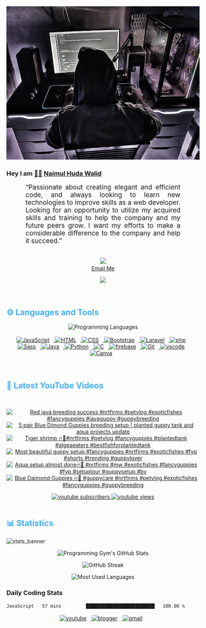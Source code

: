 <!-- ![github_cover_banner](https://www.digitalsolutionservices.com/img/services/web%20development.gif)-->

<div align="center" style="display:block;">
    <img height="400px" width="100%" alt="github cover banner" src="https://raw.githubusercontent.com/NaimulHudaWalid/NaimulHudaWalid/main/272276268_3114779035434264_920860974401480824_n.jpg"/> 
</div>

### Hey I am [👨🏻‍][facebook] [Naimul Huda Walid][youtube]



<p align:"center" style="text-align: justify; margin: 0 50px; font-size: 17px;" >
   “Passionate about creating elegant and efficient code, and always looking to learn new technologies to improve skills as a web developer. Looking for an opportunity to utilize my acquired skills and training to help the company and my future peers grow. I want my efforts to make a considerable difference to the company and help it succeed.”
<br>
<br>
<div align="center">

![](https://visitor-badge.glitch.me/badge?page_id=NaimulHudaWalid)
    <br />
[Email Me](mailto:dev.naimulhuda@gmail.com)
</div>
</p>
<!-- Typing SVG by DenverCoder1 - https://github.com/DenverCoder1/readme-typing-svg -->
<p align="center">
<!--   <a href="https://github.com/DenverCoder1/readme-typing-svg"> -->
    <img src="https://readme-typing-svg.herokuapp.com?color=E22FE4&width=380&height=45&lines=Open-Source+Enthusiast;Learning+In+Public;Empowering+Others;Nice+To+Meet+You+...&center=true"></a>

</p>
<br>
<!-- Languages and Tools -->

<h2 style="color: #44AEFB">⚙️ Languages and Tools</h2>
<div align="center" style="display:block;">
    <img width="100px" alt="Programming Languages" src="https://user-images.githubusercontent.com/78341798/194531121-47b0119a-ce00-439d-b586-125f86acb098.png"/> 
</div>
<br>   
<!-- Icons Resources -->
<!-- https://devicon.dev/ -->
<!-- https://cdn.jsdelivr.net/npm/simple-icons@v3/icons/ -->
<div align="center">
  <a href="https://developer.mozilla.org/en-US/docs/Web/JavaScript" target="_blank" rel="noreferrer">
      <img  alt="JavaScript" height="50px" style="padding-right:10px;" src="https://cdn.jsdelivr.net/gh/devicons/devicon/icons/javascript/javascript-plain.svg"/>
  </a>
  
 
  <a href="https://developer.mozilla.org/en-US/docs/Web/HTML" target="_blank" rel="noreferrer">
      <img  alt="HTML" height="50px" style="padding-right:10px;" src="https://cdn.jsdelivr.net/gh/devicons/devicon/icons/html5/html5-original.svg"/>
  </a>
  <a href="https://developer.mozilla.org/en-US/docs/Web/CSS" target="_blank" rel="noreferrer">
      <img  alt="CSS" height="50px" style="padding-right:10px;" src="https://cdn.jsdelivr.net/gh/devicons/devicon/icons/css3/css3-original.svg"/>
  </a>
  <a href="https://getbootstrap.com/" target="_blank" rel="noreferrer">
      <img  alt="Bootstrap" height="50px" style="padding-right:10px;" src="https://cdn.jsdelivr.net/gh/devicons/devicon/icons/bootstrap/bootstrap-original.svg"/>
  </a> 
  <a href="https://laravel.com/" target="_blank" rel="noreferrer">
      <img  alt="Laravel" height="50px" style="padding-right:10px;" src="https://cdn.jsdelivr.net/gh/devicons/devicon/icons/laravel/laravel-plain.svg"/>
  </a>
  <a href="https://www.php.net/" target="_blank" rel="noreferrer">
      <img  alt="php" height="50px" style="padding-right:10px;" src="https://cdn.jsdelivr.net/gh/devicons/devicon/icons/php/php-original.svg"/>
  </a>
  <a href="https://sass-lang.com/" target="_blank" rel="noreferrer">
      <img  alt="Sass" height="50px" style="padding-right:10px;" src="https://cdn.jsdelivr.net/gh/devicons/devicon/icons/sass/sass-original.svg"/>
  </a>
  <a href="https://www.java.com/en/" target="_blank" rel="noreferrer">
      <img  alt="Java" height="50px" style="padding-right:10px;" src="https://cdn.jsdelivr.net/gh/devicons/devicon/icons/java/java-original.svg"/>
  </a>    
  <a href="https://www.python.org/" target="_blank" rel="noreferrer">
      <img  alt="Python" height="50px" style="padding-right:10px;" src="https://cdn.jsdelivr.net/gh/devicons/devicon/icons/python/python-original.svg"/>
  </a>
  <a href="https://www.cprogramming.com/" target="_blank" rel="noreferrer">
      <img  alt="C" height="50px" style="padding-right:10px;" src="https://cdn.jsdelivr.net/gh/devicons/devicon/icons/c/c-original.svg"/>
  </a>
  
  <a href="https://firebase.google.com/" target="_blank" rel="noreferrer">
      <img  alt="firebase" height="50px" style="padding-right:10px;" src="https://cdn.jsdelivr.net/gh/devicons/devicon/icons/firebase/firebase-plain.svg"/>
  </a>
 
  <a href="https://git-scm.com/" target="_blank" rel="noreferrer">
      <img  alt="Git" height="50px" style="padding-right:10px;" src="https://cdn.jsdelivr.net/gh/devicons/devicon/icons/git/git-original.svg"/>
  </a>
  
  <a href="https://code.visualstudio.com/" target="_blank" rel="noreferrer">
      <img  alt="vscode" height="50px" style="padding-right:10px;"src="https://cdn.jsdelivr.net/gh/devicons/devicon/icons/vscode/vscode-original.svg"/>
  </a>
  <a href="https://www.canva.com/" target="_blank" rel="noreferrer">
      <img  alt="Canva" height="50px" style="padding-right:10px;" src="https://cdn.jsdelivr.net/gh/devicons/devicon/icons/canva/canva-original.svg"/> 
  </a>
</div>
<br>
<br>

<!-- Latest YouTube Videos -->

<h2 style="color: #44AEFB">🎦 Latest YouTube Videos</h2>
<br />

<!-- Resource/Reference: https://github.com/DenverCoder1/github-readme-youtube-cards -->
<div class="youtube videos cards" align="center">

<!-- BEGIN YOUTUBE-CARDS -->
[![Red java breeding success #nrtfirms #petvlog #exoticfishes #fancyguppies #javaguppy #guppybreeding](https://ytcards.demolab.com/?id=5drboeAoRmU&title=Red+java+breeding+success+%23nrtfirms+%23petvlog+%23exoticfishes+%23fancyguppies+%23javaguppy+%23guppybreeding&lang=en&timestamp=1708155938&background_color=%230d1117&title_color=%23ffffff&stats_color=%23dedede&max_title_lines=1&width=250&border_radius=5 "Red java breeding success #nrtfirms #petvlog #exoticfishes #fancyguppies #javaguppy #guppybreeding")](https://www.youtube.com/watch?v=5drboeAoRmU)
[![5 pair Blue Dimond Guppies breeding setup | planted guppy tank and aqua projects update](https://ytcards.demolab.com/?id=GxjT4_vgK4c&title=5+pair+Blue+Dimond+Guppies+breeding+setup+%7C+planted+guppy+tank+and+aqua+projects+update&lang=en&timestamp=1708106797&background_color=%230d1117&title_color=%23ffffff&stats_color=%23dedede&max_title_lines=1&width=250&border_radius=5 "5 pair Blue Dimond Guppies breeding setup | planted guppy tank and aqua projects update")](https://www.youtube.com/watch?v=GxjT4_vgK4c)
[![Tiger shrimp 🔥🖤#nrtfirms #petvlog #fancyguppies #plantedtank #algeaeaters #bestfishforplantedtank](https://ytcards.demolab.com/?id=IjBiYZ7E4Rc&title=Tiger+shrimp+%F0%9F%94%A5%F0%9F%96%A4%23nrtfirms+%23petvlog+%23fancyguppies+%23plantedtank+%23algeaeaters+%23bestfishforplantedtank&lang=en&timestamp=1708092920&background_color=%230d1117&title_color=%23ffffff&stats_color=%23dedede&max_title_lines=1&width=250&border_radius=5 "Tiger shrimp 🔥🖤#nrtfirms #petvlog #fancyguppies #plantedtank #algeaeaters #bestfishforplantedtank")](https://www.youtube.com/watch?v=IjBiYZ7E4Rc)
[![Most beautiful guppy setup #fancyguppies #nrtfirms #exoticfishes #fyp #shorts #trending #guppylover](https://ytcards.demolab.com/?id=gWnV9Ab_qBs&title=Most+beautiful+guppy+setup+%23fancyguppies+%23nrtfirms+%23exoticfishes+%23fyp+%23shorts+%23trending+%23guppylover&lang=en&timestamp=1708082942&background_color=%230d1117&title_color=%23ffffff&stats_color=%23dedede&max_title_lines=1&width=250&border_radius=5 "Most beautiful guppy setup #fancyguppies #nrtfirms #exoticfishes #fyp #shorts #trending #guppylover")](https://www.youtube.com/watch?v=gWnV9Ab_qBs)
[![Aqua setup almost done🔥🖤 #nrtfirms #mw #exoticfishes #fancyguppies #fyp #setuptour #guppysetup #bv](https://ytcards.demolab.com/?id=ALPPukKDoBc&title=Aqua+setup+almost+done%F0%9F%94%A5%F0%9F%96%A4+%23nrtfirms+%23mw+%23exoticfishes+%23fancyguppies+%23fyp+%23setuptour+%23guppysetup+%23bv&lang=en&timestamp=1708065119&background_color=%230d1117&title_color=%23ffffff&stats_color=%23dedede&max_title_lines=1&width=250&border_radius=5 "Aqua setup almost done🔥🖤 #nrtfirms #mw #exoticfishes #fancyguppies #fyp #setuptour #guppysetup #bv")](https://www.youtube.com/watch?v=ALPPukKDoBc)
[![Blue Daimond Guppies 🔥🖤 #guppycare #nrtfirms #petvlog  #exoticfishes #fancyguppies #guppybreeding](https://ytcards.demolab.com/?id=GB3HubY_Tsk&title=Blue+Daimond+Guppies+%F0%9F%94%A5%F0%9F%96%A4+%23guppycare+%23nrtfirms+%23petvlog++%23exoticfishes+%23fancyguppies+%23guppybreeding&lang=en&timestamp=1708013628&background_color=%230d1117&title_color=%23ffffff&stats_color=%23dedede&max_title_lines=1&width=250&border_radius=5 "Blue Daimond Guppies 🔥🖤 #guppycare #nrtfirms #petvlog  #exoticfishes #fancyguppies #guppybreeding")](https://www.youtube.com/watch?v=GB3HubY_Tsk)
<!-- END YOUTUBE-CARDS -->
</div>

<!-- Begin Youtube Buttons -->
<!-- Resource/Reference:  https://github.com/DenverCoder1/custom-icon-badges -->
<div class="youtube buttons" align="center">
    <a href="https://www.youtube.com/channel/UCa3YaFwzSII0kKg3Nads2dQ"  target="_blank">
        <img alt="youtube subscribers" src="https://img.shields.io/youtube/channel/subscribers/UCa3YaFwzSII0kKg3Nads2dQ?logo=youtube&logoColor=red&style=for-the-badge"/>
    </a> 
    <a href="https://www.youtube.com/channel/UCa3YaFwzSII0kKg3Nads2dQ"  target="_blank">
        <img alt="youtube views" src="https://custom-icon-badges.demolab.com/youtube/channel/views/UCa3YaFwzSII0kKg3Nads2dQ?color=%23E05D44&logo=eye&logoColor=white&style=for-the-badge&labelColor=#555555"/>
    </a> 
</div>
<br>
<!-- End Youtube Buttons -->

<!-- Statistics -->

<h2 style="color: #44AEFB">📊 Statistics</h2>

![stats_banner](https://user-images.githubusercontent.com/78341798/194534778-d662496c-ae00-4e8d-ae9b-b90912054e7f.gif)

<!-- Begin Stats Cards -->
<!-- Resources:  -->
<!-- Github & Languages Stats: https://github.com/naimul15-12090/github-readme-stats --> 
<!-- Streak Stats: https://github.com/denvercoder1/github-readme-streak-stats -->
<!-- Change the value after ?username= to your GitHub username. -->
<div class="stats" align="center">

![Programming Gym's GitHub Stats](https://github-readme-stats.vercel.app/api?username=NaimulHudaWalid&hide=stars&count_private=true&show_icons=true&theme=algolia&border_radius=20)

![GitHub Streak](https://streak-stats.demolab.com?user=NaimulHudaWalid&count_private=true&theme=algolia&border_radius=22)

![Most Used Languages](https://github-readme-stats.vercel.app/api/top-langs/?username=NaimulHudaWalid&langs_count=8&layout=compact&show_icons=true&theme=algolia&border_radius=20)
    
<!-- ![Top Langs](https://github-readme-stats.vercel.app/api/top-langs/?username=naimul15-12090&langs_count=8) -->
<!-- [![Top Langs](https://github-readme-stats.vercel.app/api/top-langs/?username=naimul15-12090&layout=compact)](https://github.com/anuraghazra/github-readme-stats)
 -->
    
</div>
<!--  End Stats Cards -->



### Daily Coding Stats
<!--START_SECTION:waka-->

```txt
JavaScript   57 mins         █████████████████████████   100.00 %
```

<!--END_SECTION:waka-->
<!-- Begin Footer -->
<!-- Icons Resources -->
<!-- https://devicon.dev/ -->
<div class="footer" align="center" style="margin:15px;">
    <a href="https://www.youtube.com/channel/UCa3YaFwzSII0kKg3Nads2dQ" target="_blank">
        <img  style="margin:0 10px 10px 0;" src="https://user-images.githubusercontent.com/78341798/194531650-698ef1b1-9cbd-4b4f-96ef-5a2ec4b5d7e6.svg" alt="youtube" width="40px"/>
    </a>
    <a href="https://www.linkedin.com/in/naimulhudawalid/" target="_blank">
        <img style="margin:0 10px 10px 0;" src="https://user-images.githubusercontent.com/78341798/194531458-b5dfeb1b-bad5-4dfa-909a-2e402262db9a.svg" alt="blogger" width="40px"/>
    </a>
    <a href="mailto:dev.naimulhuda@gmail.com" target="_blank">
        <img style="margin:0 10px 10px 0;" src="https://user-images.githubusercontent.com/78341798/194531383-ddb2b774-5bb9-491c-b601-4a4a7d9792fb.svg" alt="gmail" width="40px"/>
    </a>
</div>
<!-- End Footer -->

[youtube]: https://www.youtube.com/channel/UCa3YaFwzSII0kKg3Nads2dQ
[facebook]: https://www.facebook.com/profile.php?id=100007065945838
